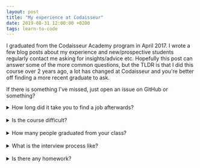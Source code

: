 ```yaml
---
layout: post
title: "My experience at Codaisseur"
date: 2019-08-31 12:00:00 +0200
tags: learn-to-code
---
```


I graduated from the Codaisseur Academy program in April 2017. I wrote a few blog posts about my experience and new/prospective students regularly contact me asking for insights/advice etc. Hopefully this post can answer some of the more common questions, but the TLDR is that I did this course over 2 years ago, a lot has changed at Codaisseur and you're better off finding a more recent graduate to ask.

If there is something I've missed, just open an issue on GitHub or something?

<!--more-->

<details>
<summary>How long did it take you to find a job afterwards?</summary>
My first employer post-Codaisseur attended my graduation/demo night and approached me after my presentation. We went for lunch, I met the team and was made an offer. I started at the beginning of June, so all in all it took about a month to start the new job.
</details>
<br/>
<details>
<summary>Is the course difficult?</summary>
I had been teaching myself to code (JavaScript) for around 18 months before starting Codaisseur and I did not find the course particularly challenging (though it is a hell of a lot of work).

My experience is not typical – most people I know who have taken the course since have struggled more with the intensity and number of new concepts being introduced.

</details>
<br/>
<details>
<summary>How many people graduated from your class?</summary>
We started with around 22 in the Academy and I think around 13 graduated.
</details>
<br/>
<details>
<summary>What is the interview process like?</summary>
When I studied at Codaisseur over 2 years ago I had to do a multiple choice Ruby quiz and a multiple choice Logic test. This was followed up by a short chat about my motivation for wanting to take the course.

At the time of writing, Codaisseur no longer teaches Ruby so the interview process is naturally very different. Try and track down a more recent student to find out more about it.

</details>
<br/>
<details>
<summary>Is there any homework?</summary>
It is quite normal to have homework that needs to be completed on a Saturday so you have Sundays free to do something other than coding.
</details>
